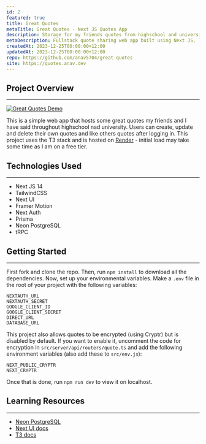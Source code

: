 ```yaml
---
id: 2
featured: true
title: Great Quotes
metaTitle: Great Quotes - Next JS Quotes App
description: Storage for my friends quotes from highschool and university.
metaDescription: Fullstack quote sharing web app built using Next JS, TailwindCSS, Prisma & Drizzle and Postgres (Neon) with the frontend and backend hosted on Vercel.
createdAt: 2023-12-25T00:00:00+12:00
updatedAt: 2023-12-25T00:00:00+12:00
repo: https://github.com/anav5704/great-quotes
site: https://quotes.anav.dev
---
```


## Project Overview

---

[![Great Quotes Demo](./images/great-quotes-demo.webp)](https://quotes.anav.dev)

This is a simple web app that hosts some great quotes my friends and I have said throughout highschool nad university. Users can create, update and delete their own quotes and like others quotes after logging in. This project uses the T3 stack and is hosted on [Render](https://render.com) - initial load may take some time as I am on a free tier.

## Technologies Used

---

-   Next JS 14
-   TailwindCSS
-   Next UI
-   Framer Motion
-   Next Auth
-   Prisma
-   Neon PostgreSQL
-   tRPC

## Getting Started

---

First fork and clone the repo. Then, run `npm install` to download all the dependencies. Now, set up your environmental variables. Make a `.env` file in the root of your project with the following variables:

```
NEXTAUTH_URL
NEXTAUTH_SECRET
GOOGLE_CLIENT_ID
GOOGLE_CLIENT_SECRET
DIRECT_URL
DATABASE_URL
```

This project also allows quotes to be encrypted (using Cryptr) but is disabled by default. If you want to enable it, uncomment the code for encryption in `src/server/api/routers/quote.ts` and add the following environment variables (also add these to `src/env.js`):

```
NEXT_PUBLIC_CRYPTR
NEXT_CRYPTR
```

Once that is done, run `npm run dev` to view it on localhost.

## Learning Resources

---

-   [Neon PostgreSQL](https://neon.tech/)
-   [Next UI docs](https://www.youtube.com/watch?v=Kz0srrlecRQ&t=719s)
-   [T3 docs](https://t3.gg/)
